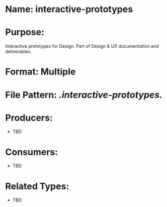 # Name: interactive-prototypes

# Purpose:
Interactive prototypes for Design. Part of Design & UX documentation and deliverables.

# Format: Multiple

# File Pattern: *.interactive-prototypes.*

# Producers:
- TBD

# Consumers:
- TBD

# Related Types:
- TBD
